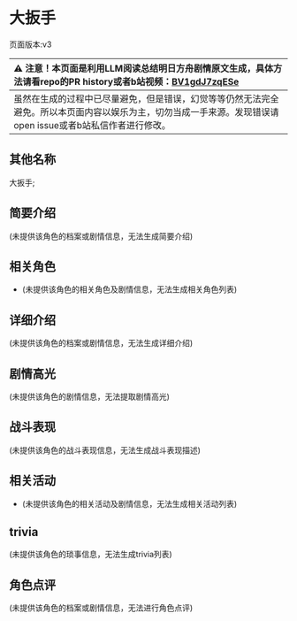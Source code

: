 # 大扳手
页面版本:v3
 

| :warning: 注意！本页面是利用LLM阅读总结明日方舟剧情原文生成，具体方法请看repo的PR history或者b站视频：[BV1gdJ7zqESe](https://www.bilibili.com/video/BV1gdJ7zqESe/)         |
|:----------------------------|
| 虽然在生成的过程中已尽量避免，但是错误，幻觉等等仍然无法完全避免。所以本页面内容以娱乐为主，切勿当成一手来源。发现错误请open issue或者b站私信作者进行修改。|



## 其他名称
大扳手;
## 简要介绍
(未提供该角色的档案或剧情信息，无法生成简要介绍)
## 相关角色
-   (未提供该角色的相关角色及剧情信息，无法生成相关角色列表)
## 详细介绍
(未提供该角色的档案或剧情信息，无法生成详细介绍)
## 剧情高光
(未提供该角色的剧情信息，无法提取剧情高光)
## 战斗表现
(未提供该角色的战斗表现信息，无法生成战斗表现描述)
## 相关活动
-   (未提供该角色的相关活动及剧情信息，无法生成相关活动列表)
## trivia
(未提供该角色的琐事信息，无法生成trivia列表)
## 角色点评
(未提供该角色的档案或剧情信息，无法进行角色点评)